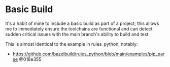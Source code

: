 # Basic Build

It's a habit of mine to include a basic build as part of a project; this allows me to immediately
ensure the toolchains are functional and can detect sudden critical issues with the main branch's
ability to build and test

This is almost identical to the example in rules_python, notably:
 - https://github.com/bazelbuild/rules_python/blob/main/examples/pip_parse @018e355

